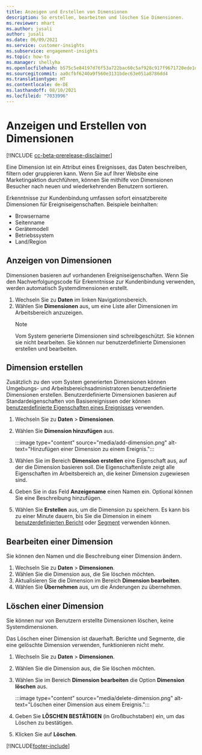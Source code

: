 ```yaml
---
title: Anzeigen und Erstellen von Dimensionen
description: So erstellen, bearbeiten und löschen Sie Dimensionen.
ms.reviewer: mhart
ms.author: jusali
author: jusali
ms.date: 06/09/2021
ms.service: customer-insights
ms.subservice: engagement-insights
ms.topic: how-to
ms.manager: shellyha
ms.openlocfilehash: b575c5e84197d76f53a722bac60c5af928c917f9671720ede1de38c4a7478be4
ms.sourcegitcommit: aa0cfbf6240a9f560e3131bdec63e051a8786dd4
ms.translationtype: HT
ms.contentlocale: de-DE
ms.lasthandoff: 08/10/2021
ms.locfileid: "7033996"
---
```

# <a name="view-and-create-dimensions"></a>Anzeigen und Erstellen von Dimensionen

[!INCLUDE [cc-beta-prerelease-disclaimer](includes/cc-beta-prerelease-disclaimer.md)]

Eine Dimension ist ein Attribut eines Ereignisses, das Daten beschreiben, filtern oder gruppieren kann. Wenn Sie auf Ihrer Website eine Marketingaktion durchführen, können Sie mithilfe von Dimensionen Besucher nach neuen und wiederkehrenden Benutzern sortieren.  

Erkenntnisse zur Kundenbindung umfassen sofort einsatzbereite Dimensionen für Ereigniseigenschaften. Beispiele beinhalten:

- Browsername
- Seitenname
- Gerätemodell
- Betriebssystem
- Land/Region

## <a name="view-dimensions"></a>Anzeigen von Dimensionen

Dimensionen basieren auf vorhandenen Ereigniseigenschaften. Wenn Sie den Nachverfolgungscode für Erkenntnisse zur Kundenbindung verwenden, werden automatisch Systemdimensionen erstellt.

1. Wechseln Sie zu **Daten** im linken Navigationsbereich. 
1. Wählen Sie **Dimensionen** aus, um eine Liste aller Dimensionen im Arbeitsbereich anzuzeigen. 
   > [!NOTE]
   > Vom System generierte Dimensionen sind schreibgeschützt. Sie können sie nicht bearbeiten. Sie können nur benutzerdefinierte Dimensionen erstellen und bearbeiten.

## <a name="create-a-dimension"></a>Dimension erstellen

Zusätzlich zu den vom System generierten Dimensionen können Umgebungs- und Arbeitsbereichsadministratoren benutzerdefinierte Dimensionen erstellen. Benutzerdefinierte Dimensionen basieren auf Standardeigenschaften von Basisereignissen oder können [benutzerdefinierte Eigenschaften eines Ereignisses](advanced-SDK-implementation.md) verwenden.

1. Wechseln Sie zu **Daten** > **Dimensionen**.
1. Wählen Sie **Dimension hinzufügen** aus.

   :::image type="content" source="media/add-dimension.png" alt-text="Hinzufügen einer Dimension zu einem Ereignis.":::

1. Wählen Sie im Bereich **Dimension erstellen** eine Eigenschaft aus, auf der die Dimension basieren soll. Die Eigenschaftenliste zeigt alle Eigenschaften im Arbeitsbereich an, die keiner Dimension zugewiesen sind.
1. Geben Sie in das Feld **Anzeigename** einen Namen ein. Optional können Sie eine Beschreibung hinzufügen.
1. Wählen Sie **Erstellen** aus, um die Dimension zu speichern. Es kann bis zu einer Minute dauern, bis Sie die Dimension in einem [benutzerdefinierten Bericht](custom-reports.md) oder [Segment](segments.md) verwenden können. 

## <a name="edit-a-dimension"></a>Bearbeiten einer Dimension

Sie können den Namen und die Beschreibung einer Dimension ändern.

1. Wechseln Sie zu **Daten** > **Dimensionen**.
1. Wählen Sie die Dimension aus, die Sie löschen möchten.
1. Aktualisieren Sie die Dimension im Bereich **Dimension bearbeiten**.
1. Wählen Sie **Übernehmen** aus, um die Änderungen zu übernehmen.

## <a name="delete-a-dimension"></a>Löschen einer Dimension

Sie können nur von Benutzern erstellte Dimensionen löschen, keine Systemdimensionen.

Das Löschen einer Dimension ist dauerhaft. Berichte und Segmente, die eine gelöschte Dimension verwenden, funktionieren nicht mehr. 

1. Wechseln Sie zu **Daten** > **Dimensionen**.
1. Wählen Sie die Dimension aus, die Sie löschen möchten.
1. Wählen Sie im Bereich **Dimension bearbeiten** die Option **Dimension löschen** aus.

   :::image type="content" source="media/delete-dimension.png" alt-text="Löschen einer Dimension aus einem Ereignis.":::

1. Geben Sie **LÖSCHEN BESTÄTIGEN** (in Großbuchstaben) ein, um das Löschen zu bestätigen. 
1. Klicken Sie auf **Löschen**.

[!INCLUDE[footer-include](../includes/footer-banner.md)]
